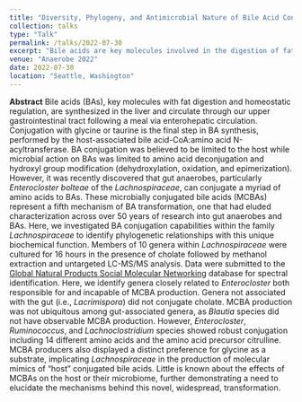 ```yaml
---
title: "Diversity, Phylogeny, and Antimicrobial Nature of Bile Acid Conjugation within the Lachnospiraceae"
collection: talks
type: "Talk"
permalink: /talks/2022-07-30
excerpt: "Bile acids are key molecules involved in the digestion of fats and other nutrients. In this talk, I discuss the breadth of microorganisms capable of performing a recently discovered bile acid transformation, microbial conjugation, in addition to the impact of these novel bile acids on microbial growth."
venue: "Anaerobe 2022"
date: 2022-07-30
location: "Seattle, Washington"
---
```

**Abstract**
Bile acids (BAs), key molecules with fat digestion and homeostatic regulation, are synthesized in the liver and circulate through our upper gastrointestinal tract following a meal via enterohepatic circulation. Conjugation with glycine or taurine is the final step in BA synthesis, performed by the host-associated bile acid-CoA:amino acid N-acyltransferase. BA conjugation was believed to be limited to the host while microbial action on BAs was limited to amino acid deconjugation and hydroxyl group modification (dehydroxylation, oxidation, and epimerization). However, it was recently discovered that gut anaerobes, particularly *Enterocloster bolteae* of the *Lachnospiraceae*, can conjugate a myriad of amino acids to BAs. These microbially conjugated bile acids (MCBAs) represent a fifth mechanism of BA transformation, one that had eluded characterization across over 50 years of research into gut anaerobes and BAs. Here, we investigated BA conjugation capabilities within the family *Lachnospiraceae* to identify phylogenetic relationships with this unique biochemical function. Members of 10 genera within *Lachnospiraceae* were cultured for 16 hours in the presence of cholate followed by methanol extraction and untargeted LC-MS/MS analysis. Data were submitted to the [Global Natural Products Social Molecular Networking](https://gnps.ucsd.edu) database for spectral identification. Here, we identify genera closely related to *Enterocloster* both responsible for and incapable of MCBA production. Genera not associated with the gut (i.e., *Lacrimispora*) did not conjugate cholate. MCBA production was not ubiquitous among gut-associated genera, as *Blautia* species did not have observable MCBA production. However, *Enterocloster*, *Ruminococcus*, and *Lachnoclostridium* species showed robust conjugation including 14 different amino acids and the amino acid precursor citrulline. MCBA producers also displayed a distinct preference for glycine as a substrate, implicating *Lachnospiraceae* in the production of molecular mimics of “host” conjugated bile acids. Little is known about the effects of MCBAs on the host or their microbiome, further demonstrating a need to elucidate the mechanisms behind this novel, widespread, transformation.
